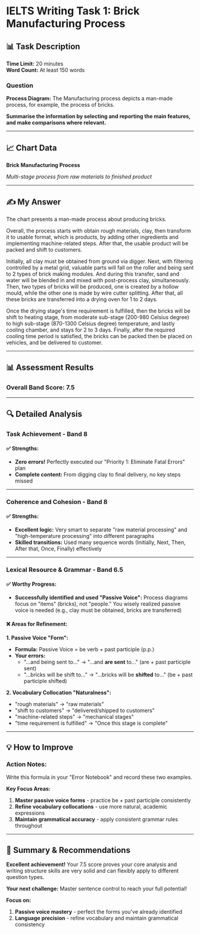 # IELTS Writing Task 1: Brick Manufacturing Process

## 📊 Task Description

**Time Limit:** 20 minutes  
**Word Count:** At least 150 words

### Question
**Process Diagram:** The Manufacturing process depicts a man-made process, for example, the process of bricks.

**Summarise the information by selecting and reporting the main features, and make comparisons where relevant.**

---

## 📈 Chart Data

**Brick Manufacturing Process**

*Multi-stage process from raw materials to finished product*

---

## ✍️ My Answer

The chart presents a man-made process about producing bricks.

Overall, the process starts with obtain rough materials, clay, then transform it to usable format, which is products, by adding other ingredients and implementing machine-related steps. After that, the usable product will be packed and shift to customers.

Initially, all clay must be obtained from ground via digger. Next, with filtering controlled by a metal grid, valuable parts will fall on the roller and being sent to 2 types of brick making modules. And during this transfer, sand and water will be blended in and mixed with post-process clay, simultaneously. Then, two types of bricks will be produced, one is created by a hollow mould, while the other one is made by wire cutter splitting. After that, all these bricks are transferred into a drying oven for 1 to 2 days.

Once the drying stage's time requirement is fulfilled, then the bricks will be shift to heating stage, from moderate sub-stage (200-980 Celsius degree) to high sub-stage (870-1300 Celsius degree) temperature, and lastly cooling chamber, and stays for 2 to 3 days. Finally, after the required cooling time period is satisfied, the bricks can be packed then be placed on vehicles, and be delivered to customer.

---

## 📊 Assessment Results

### Overall Band Score: **7.5**

---

## 🔍 Detailed Analysis

### **Task Achievement** - Band 8

#### ✅ **Strengths:**
- **Zero errors!** Perfectly executed our "Priority 1: Eliminate Fatal Errors" plan
- **Complete content:** From digging clay to final delivery, no key steps missed

---

### **Coherence and Cohesion** - Band 8

#### ✅ **Strengths:**
- **Excellent logic:** Very smart to separate "raw material processing" and "high-temperature processing" into different paragraphs
- **Skilled transitions:** Used many sequence words (Initially, Next, Then, After that, Once, Finally) effectively

---

### **Lexical Resource & Grammar** - Band 6.5

#### ✅ **Worthy Progress:**
- **Successfully identified and used "Passive Voice":** Process diagrams focus on "items" (bricks), not "people." You wisely realized passive voice is needed (e.g., clay must be obtained, bricks are transferred)

#### ❌ **Areas for Refinement:**

**1. Passive Voice "Form":**
- **Formula:** Passive Voice = be verb + past participle (p.p.)
- **Your errors:**
  - "...and being sent to..." → "...and **are sent** to..." (are + past participle sent)
  - "...bricks will be shift to..." → "...bricks will be **shifted** to..." (be + past participle shifted)

**2. Vocabulary Collocation "Naturalness":**
- "rough materials" → "raw materials"
- "shift to customers" → "delivered/shipped to customers"
- "machine-related steps" → "mechanical stages"
- "time requirement is fulfilled" → "Once this stage is complete"

---

## 💡 How to Improve

### **Action Notes:**
Write this formula in your "Error Notebook" and record these two examples.

**Key Focus Areas:**
1. **Master passive voice forms** - practice be + past participle consistently
2. **Refine vocabulary collocations** - use more natural, academic expressions
3. **Maintain grammatical accuracy** - apply consistent grammar rules throughout

---

## 📝 **Summary & Recommendations**

**Excellent achievement!** Your 7.5 score proves your core analysis and writing structure skills are very solid and can flexibly apply to different question types.

**Your next challenge:** Master sentence control to reach your full potential!

**Focus on:**
1. **Passive voice mastery** - perfect the forms you've already identified
2. **Language precision** - refine vocabulary and maintain grammatical consistency